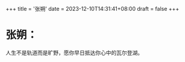 +++
title = '张朔'
date = 2023-12-10T14:31:41+08:00
draft = false
+++
# 张朔：
人生不是轨道而是旷野，愿你早日抵达你心中的瓦尔登湖。